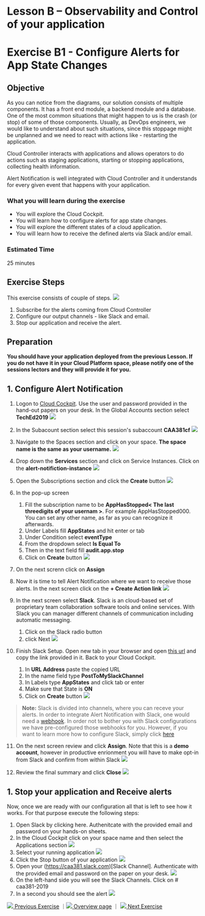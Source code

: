 # Lesson B – Observability and Control of your application
# Exercise B1 - Configure Alerts for App State Changes

## Objective
As you can notice from the diagrams, our solution consists of multiple components. It has a front end module, a backend module and a database. One of the most common situations that might happen to us is the crash (or stop) of some of those components. Usually, as  DevOps engineers, we would like to understand about such situations, since this stoppage might be unplanned and we need to react with actions like - restarting the application.

Cloud Controller interacts with applications and allows operators to do actions such as staging applications, starting or stopping applications, collecting health information.

Alert Notification is well integrated with Cloud Controller and it understands for every given event that happens with your application.


### What you will learn during the exercise
* You will explore the Cloud Cockpit.
* You will learn how to configure alerts for app state changes.
* You will explore the different states of a cloud application.
* You will learn how to receive the defined alerts via Slack and/or email.

### Estimated Time
25 minutes

## Exercise Steps

This exercise consists of couple of steps.
![](../../images/b/b1_1_overview.png)

1. Subscribe for the alerts coming from Cloud Controller
2. Configure our output channels - like Slack and email.
3. Stop our application and receive the alert.

## Preparation

**You should have your application deployed from the previous Lesson. If you do not have it in your Cloud Platform space, please notify one of the sessions lectors and they will provide it for you.**

## 1. Configure Alert Notification

1. Logon to [Cloud Cockpit](https://account.hana.ondemand.com/cockpit). Use the user and password provided in the hand-out papers on your desk. In the Global Accounts section select **TechEd2019**
![](../../images/b/b1_1_ga_home.png)

2. In the Subacount section select this session's subaccount **CAA381cf**
![](../../images/b/b1_2_subbaccount.png)


3. Navigate to the Spaces section and click on your space. **The space name is the same as your username.**
![](../../images/b/b1_4_click_on_space.png)

4. Drop down the **Services** section and click on Service Instances. Click on the **alert-notifiction-instance<x>**
![](../../images/b/b1_7_open_ans.png)

5. Open the Subscriptions section and click the **Create** button
![](../../images/b/b1_9_create_sub.png)

6. In the pop-up screen
   1. Fill the subscription name to be **AppHasStopped< The last threedigits of your usernam >**. For example AppHasStopped000. You can set any other name, as far as you can recognize it afterwards.
   2. Under Labels fill **AppStates** and hit enter or tab
   3. Under Condition select **eventType**
   4. From the dropdown select **Is Equal To**
   5. Then in the text field fill **audit.app.stop**
   6. Click on **Create** button
![](../../images/b/b1_12_condition_stop.png)

7. On the next screnn click on **Assign**

8. Now it is time to tell Alert Notification where we want to receive those alerts. In the next screen click on the **+ Create Action link**
![](../../images/b/b1_16_create_action.png)

9. In the next screen select **Slack**. Slack is an cloud-based set of proprietary team collaboration software tools and online services. With Slack you can manager different channels of communication including automatic messaging.
   1. Click on the Slack radio button
   2. click Next
   ![](../../images/b/b1_17_select_slack.png)

10. Finish Slack Setup. Open new tab in your browser and open [this url](https://docs.google.com/document/d/1EqStAAieUaFdvSG-kBsApXZGSpeefsaEBVYNNfAa4VQ/edit) and copy the link provided in it. Back to your Cloud Cockpit.
      1. In **URL Address** paste the copied URL
      2. In the name field type **PostToMySlackChannel**
      3. In Labels type **AppStates** and click tab or enter
      4. Make sure that State is **ON**
      5. Click on **Create** button
![](../../images/b/b1_18_configure_web_hook.png)

> **Note:** Slack is divided into channels, where you can receve your alerts. In order to integrate Alert Notification with Slack, one would need a [webhook](https://en.wikipedia.org/wiki/Webhook). In order not to bother you with Slack configurations we have pre-configured those webhooks for you. However, if you want to learn more how to configure Slack, simply click [here](https://help.sap.com/viewer/5967a369d4b74f7a9c2b91f5df8e6ab6/Cloud/en-US/88a4774f9d3f43259b4dc9e7e7729829.html?q=slack)

11. On the next screen review and click **Assign**. Note that this is a **demo account**, however in productive enrionment you will have to make opt-in from Slack and confirm from within Slack
![](../../images/b/b1_19_assign_action.png)

12. Review the final summary and click **Close**
![](../../images/b/b1_20_summary.png)

## 1. Stop your application and Receive alerts

Now, once we are ready with our configuration all that is left to see how it works. For that purpose execute the following steps:
1. Open Slack by clicking here. Authenitcate with the provided email and password on your hands-on sheets.
2. In the Cloud Cockpit click on your space name and then select the Applications section
![](../../images/b/b1_28_open_apps.png)
3. Select your running application
![](../../images/b/b1_29_select_app.png)
4. Click the Stop button of your application
![](../../images/b/b1_30_stop_app.png)
5. Open your (https://caa381.slack.com)[Slack Channel]. Authenticate with the provided email and password on the paper on your desk.
![](../../images/b/b1_31_open_slack.png)
5. On the left-hand side you will see the Slack Channels. Click on # caa381-2019
6. In a second you should see the alert
![](../../images/b/b1_31_message.png)



[![](../../images/nav-previous.png) Previous Exercise](../A2/README.md) ｜[![](../../images/nav-home.png) Overview page](../../README.md) ｜ [![](../../images/nav-next.png) Next Exercise](../B2/README.md)
